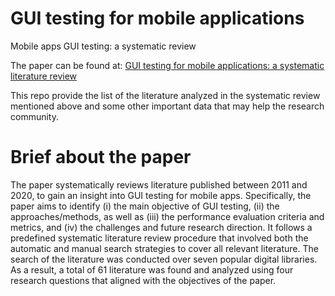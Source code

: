 # GUI testing for mobile applications
Mobile apps GUI testing: a systematic review 

The paper can be found at: [GUI testing for mobile applications: a systematic literature review](#)

This repo provide the list of the literature analyzed in the systematic review mentioned above and some other important data that may help the research community.


# Brief about the paper
The paper systematically reviews literature published between 2011 and 2020, to gain an insight into GUI testing for mobile apps. Specifically, the paper aims to identify (i) the main objective of GUI testing, (ii) the approaches/methods, as well as (iii) the performance evaluation criteria and metrics, and (iv) the challenges and future research direction. It follows a predefined systematic literature review procedure that involved both the automatic and manual search strategies to cover all relevant literature. The search of the literature was conducted over seven popular digital libraries. As a result, a total of 61 literature was found and analyzed using four research questions that aligned with the objectives of the paper.

#
